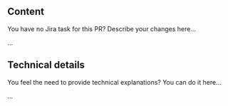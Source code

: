 ## Content

You have no Jira task for this PR? Describe your changes here...

...

## Technical details

You feel the need to provide technical explanations? You can do it here...

...

